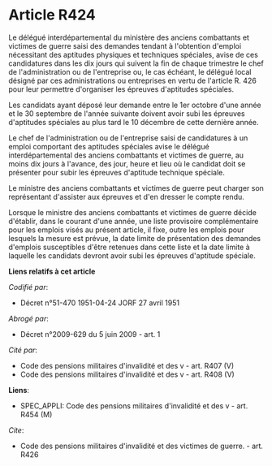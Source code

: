 # Article R424

Le délégué interdépartemental du ministère des anciens combattants et victimes de guerre saisi des demandes tendant à
l'obtention d'emploi nécessitant des aptitudes physiques et techniques spéciales, avise de ces candidatures dans les dix
jours qui suivent la fin de chaque trimestre le chef de l'administration ou de l'entreprise ou, le cas échéant, le délégué
local désigné par ces administrations ou entreprises en vertu de l'article R. 426 pour leur permettre d'organiser les
épreuves d'aptitudes spéciales.

Les candidats ayant déposé leur demande entre le 1er octobre d'une année et le 30 septembre de l'année suivante doivent avoir
subi les épreuves d'aptitudes spéciales au plus tard le 10 décembre de cette dernière année.

Le chef de l'administration ou de l'entreprise saisi de candidatures à un emploi comportant des aptitudes spéciales avise le
délégué interdépartemental des anciens combattants et victimes de guerre, au moins dix jours à l'avance, des jour, heure et
lieu où le candidat doit se présenter pour subir les épreuves d'aptitude technique spéciale.

Le ministre des anciens combattants et victimes de guerre peut charger son représentant d'assister aux épreuves et d'en
dresser le compte rendu.

Lorsque le ministre des anciens combattants et victimes de guerre décide d'établir, dans le courant d'une année, une liste
provisoire complémentaire pour les emplois visés au présent article, il fixe, outre les emplois pour lesquels la mesure est
prévue, la date limite de présentation des demandes d'emplois susceptibles d'être retenues dans cette liste et la date limite
à laquelle les candidats devront avoir subi les épreuves d'aptitude spéciale.

**Liens relatifs à cet article**

_Codifié par_:

  - Décret n°51-470 1951-04-24 JORF 27 avril 1951

_Abrogé par_:

  - Décret n°2009-629 du 5 juin 2009 - art. 1

_Cité par_:

  - Code des pensions militaires d'invalidité et des v - art. R407 (V)
  - Code des pensions militaires d'invalidité et des v - art. R408 (V)

**Liens**:

  - SPEC_APPLI: Code des pensions militaires d'invalidité et des v - art. R454 (M)

_Cite_:

  - Code des pensions militaires d'invalidité et des victimes de guerre. - art. R426
